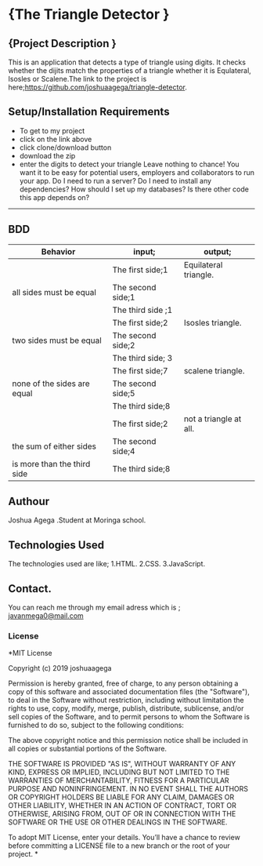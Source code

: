 # {The Triangle Detector }
## {Project  Description }
This is an application that detects a type of triangle using digits.
 It checks whether the dijits match the properties of a triangle whether it
 is Equlateral, Isosles or Scalene.The link to the project is here;https://github.com/joshuaagega/triangle-detector.
## Setup/Installation Requirements
* To get to my project
* click on the link above
* click clone/download button
* download the zip
* enter the digits to detect your triangle
Leave nothing to chance! You want it to be easy for potential users, employers and collaborators to run your app. Do I need to run a server? Do I need to install any dependencies? How should I set up my databases? Is there other code this app depends on?
---
## BDD
| Behavior                     | input;            | output;              |
|------------------------------|-------------------|----------------------|
|                              | The first side;1  |  Equilateral triangle.|
| all sides must be equal      | The second side;1 |                      |
|                             | The third side ;1 |                       |
|                             | The first side;2  |  Isosles triangle.    |
| two sides must be equal     | The second side;2 |                       |
|                             | The third side; 3 |                       |
|                             | The first side;7  |  scalene triangle.    |
| none of the sides are equal | The second side;5 |                       |
|                             | The third side;8  |                       |
|                             | The first side;2  |  not a triangle at all.|   
| the sum of either sides      | The second side;4 |                       |
| is more than the third side  | The third side;8  |                       |


## Authour
 Joshua Agega .Student at Moringa school.
## Technologies Used
The technologies used are like;
   1.HTML.
   2.CSS.
   3.JavaScript.

## Contact.
You can reach me through my email adress which is ; javanmega0@mail.com
### License
*MIT License

Copyright (c) 2019 joshuaagega

Permission is hereby granted, free of charge, to any person obtaining a copy of this software and associated documentation files (the "Software"), to deal in the Software without restriction, including without limitation the rights to use, copy, modify, merge, publish, distribute, sublicense, and/or sell copies of the Software, and to permit persons to whom the Software is furnished to do so, subject to the following conditions:

The above copyright notice and this permission notice shall be included in all copies or substantial portions of the Software.

THE SOFTWARE IS PROVIDED "AS IS", WITHOUT WARRANTY OF ANY KIND, EXPRESS OR IMPLIED, INCLUDING BUT NOT LIMITED TO THE WARRANTIES OF MERCHANTABILITY, FITNESS FOR A PARTICULAR PURPOSE AND NONINFRINGEMENT. IN NO EVENT SHALL THE AUTHORS OR COPYRIGHT HOLDERS BE LIABLE FOR ANY CLAIM, DAMAGES OR OTHER LIABILITY, WHETHER IN AN ACTION OF CONTRACT, TORT OR OTHERWISE, ARISING FROM, OUT OF OR IN CONNECTION WITH THE SOFTWARE OR THE USE OR OTHER DEALINGS IN THE SOFTWARE.

To adopt MIT License, enter your details. You’ll have a chance to review before committing a LICENSE file to a new branch or the root of your project.
*
